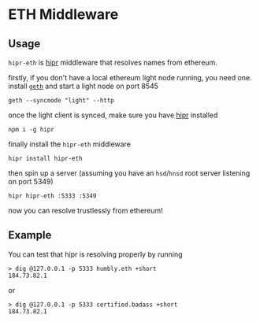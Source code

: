 # ETH Middleware

## Usage

`hipr-eth` is [hipr](https://github.com/lukeburns/hipr) middleware that resolves names from ethereum.

firstly, if you don't have a local ethereum light node running, you need one. install [`geth`](https://ethereum.org/en/developers/tutorials/run-light-node-geth/) and start a light node on port 8545
```
geth --syncmode "light" --http
```

once the light client is synced, make sure you have [hipr](https://github.com/lukeburns/hipr) installed
```
npm i -g hipr
```

finally install the `hipr-eth` middleware
```
hipr install hipr-eth
```
then spin up a server (assuming you have an `hsd`/`hnsd` root server listening on port 5349)
```
hipr hipr-eth :5333 :5349
```

now you can resolve trustlessly from ethereum!

## Example

You can test that hipr is resolving properly by running
```
> dig @127.0.0.1 -p 5333 humbly.eth +short
184.73.82.1
```
or
```
> dig @127.0.0.1 -p 5333 certified.badass +short
184.73.82.1
```
